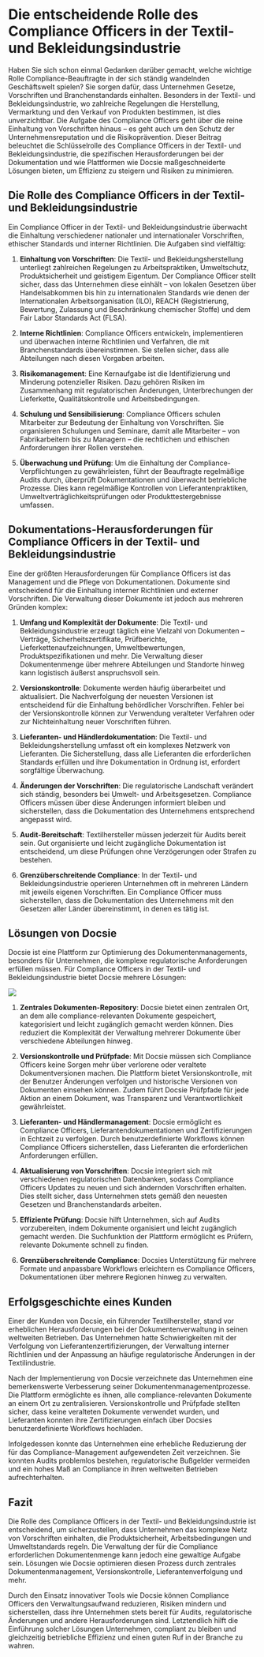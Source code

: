 # Die entscheidende Rolle des Compliance Officers in der Textil- und Bekleidungsindustrie

Haben Sie sich schon einmal Gedanken darüber gemacht, welche wichtige Rolle Compliance-Beauftragte in der sich ständig wandelnden Geschäftswelt spielen? Sie sorgen dafür, dass Unternehmen Gesetze, Vorschriften und Branchenstandards einhalten. Besonders in der Textil- und Bekleidungsindustrie, wo zahlreiche Regelungen die Herstellung, Vermarktung und den Verkauf von Produkten bestimmen, ist dies unverzichtbar. Die Aufgabe des Compliance Officers geht über die reine Einhaltung von Vorschriften hinaus – es geht auch um den Schutz der Unternehmensreputation und die Risikoprävention. Dieser Beitrag beleuchtet die Schlüsselrolle des Compliance Officers in der Textil- und Bekleidungsindustrie, die spezifischen Herausforderungen bei der Dokumentation und wie Plattformen wie Docsie maßgeschneiderte Lösungen bieten, um Effizienz zu steigern und Risiken zu minimieren.

## Die Rolle des Compliance Officers in der Textil- und Bekleidungsindustrie

Ein Compliance Officer in der Textil- und Bekleidungsindustrie überwacht die Einhaltung verschiedener nationaler und internationaler Vorschriften, ethischer Standards und interner Richtlinien. Die Aufgaben sind vielfältig:

1. **Einhaltung von Vorschriften**: Die Textil- und Bekleidungsherstellung unterliegt zahlreichen Regelungen zu Arbeitspraktiken, Umweltschutz, Produktsicherheit und geistigem Eigentum. Der Compliance Officer stellt sicher, dass das Unternehmen diese einhält – von lokalen Gesetzen über Handelsabkommen bis hin zu internationalen Standards wie denen der Internationalen Arbeitsorganisation (ILO), REACH (Registrierung, Bewertung, Zulassung und Beschränkung chemischer Stoffe) und dem Fair Labor Standards Act (FLSA).

2. **Interne Richtlinien**: Compliance Officers entwickeln, implementieren und überwachen interne Richtlinien und Verfahren, die mit Branchenstandards übereinstimmen. Sie stellen sicher, dass alle Abteilungen nach diesen Vorgaben arbeiten.

3. **Risikomanagement**: Eine Kernaufgabe ist die Identifizierung und Minderung potenzieller Risiken. Dazu gehören Risiken im Zusammenhang mit regulatorischen Änderungen, Unterbrechungen der Lieferkette, Qualitätskontrolle und Arbeitsbedingungen.

4. **Schulung und Sensibilisierung**: Compliance Officers schulen Mitarbeiter zur Bedeutung der Einhaltung von Vorschriften. Sie organisieren Schulungen und Seminare, damit alle Mitarbeiter – von Fabrikarbeitern bis zu Managern – die rechtlichen und ethischen Anforderungen ihrer Rollen verstehen.

5. **Überwachung und Prüfung**: Um die Einhaltung der Compliance-Verpflichtungen zu gewährleisten, führt der Beauftragte regelmäßige Audits durch, überprüft Dokumentationen und überwacht betriebliche Prozesse. Dies kann regelmäßige Kontrollen von Lieferantenpraktiken, Umweltverträglichkeitsprüfungen oder Produkttestergebnisse umfassen.

## Dokumentations-Herausforderungen für Compliance Officers in der Textil- und Bekleidungsindustrie

Eine der größten Herausforderungen für Compliance Officers ist das Management und die Pflege von Dokumentationen. Dokumente sind entscheidend für die Einhaltung interner Richtlinien und externer Vorschriften. Die Verwaltung dieser Dokumente ist jedoch aus mehreren Gründen komplex:

1. **Umfang und Komplexität der Dokumente**: Die Textil- und Bekleidungsindustrie erzeugt täglich eine Vielzahl von Dokumenten – Verträge, Sicherheitszertifikate, Prüfberichte, Lieferkettenaufzeichnungen, Umweltbewertungen, Produktspezifikationen und mehr. Die Verwaltung dieser Dokumentenmenge über mehrere Abteilungen und Standorte hinweg kann logistisch äußerst anspruchsvoll sein.

2. **Versionskontrolle**: Dokumente werden häufig überarbeitet und aktualisiert. Die Nachverfolgung der neuesten Versionen ist entscheidend für die Einhaltung behördlicher Vorschriften. Fehler bei der Versionskontrolle können zur Verwendung veralteter Verfahren oder zur Nichteinhaltung neuer Vorschriften führen.

3. **Lieferanten- und Händlerdokumentation**: Die Textil- und Bekleidungsherstellung umfasst oft ein komplexes Netzwerk von Lieferanten. Die Sicherstellung, dass alle Lieferanten die erforderlichen Standards erfüllen und ihre Dokumentation in Ordnung ist, erfordert sorgfältige Überwachung.

4. **Änderungen der Vorschriften**: Die regulatorische Landschaft verändert sich ständig, besonders bei Umwelt- und Arbeitsgesetzen. Compliance Officers müssen über diese Änderungen informiert bleiben und sicherstellen, dass die Dokumentation des Unternehmens entsprechend angepasst wird.

5. **Audit-Bereitschaft**: Textilhersteller müssen jederzeit für Audits bereit sein. Gut organisierte und leicht zugängliche Dokumentation ist entscheidend, um diese Prüfungen ohne Verzögerungen oder Strafen zu bestehen.

6. **Grenzüberschreitende Compliance**: In der Textil- und Bekleidungsindustrie operieren Unternehmen oft in mehreren Ländern mit jeweils eigenen Vorschriften. Ein Compliance Officer muss sicherstellen, dass die Dokumentation des Unternehmens mit den Gesetzen aller Länder übereinstimmt, in denen es tätig ist.

## Lösungen von Docsie

Docsie ist eine Plattform zur Optimierung des Dokumentenmanagements, besonders für Unternehmen, die komplexe regulatorische Anforderungen erfüllen müssen. Für Compliance Officers in der Textil- und Bekleidungsindustrie bietet Docsie mehrere Lösungen:

![](https://cdn.docsie.io/workspace_PxAvC1Uenuc7ad6H3/doc_wn84Jkoc6hIMTO2eE/file_wp2LyIfmJRkuzzqoi/image_3ff6fd5f-23df-1310-a91d-4b68f7347d05.jpg)

1. **Zentrales Dokumenten-Repository**: Docsie bietet einen zentralen Ort, an dem alle compliance-relevanten Dokumente gespeichert, kategorisiert und leicht zugänglich gemacht werden können. Dies reduziert die Komplexität der Verwaltung mehrerer Dokumente über verschiedene Abteilungen hinweg.

2. **Versionskontrolle und Prüfpfade**: Mit Docsie müssen sich Compliance Officers keine Sorgen mehr über verlorene oder veraltete Dokumentversionen machen. Die Plattform bietet Versionskontrolle, mit der Benutzer Änderungen verfolgen und historische Versionen von Dokumenten einsehen können. Zudem führt Docsie Prüfpfade für jede Aktion an einem Dokument, was Transparenz und Verantwortlichkeit gewährleistet.

3. **Lieferanten- und Händlermanagement**: Docsie ermöglicht es Compliance Officers, Lieferantendokumentationen und Zertifizierungen in Echtzeit zu verfolgen. Durch benutzerdefinierte Workflows können Compliance Officers sicherstellen, dass Lieferanten die erforderlichen Anforderungen erfüllen.

4. **Aktualisierung von Vorschriften**: Docsie integriert sich mit verschiedenen regulatorischen Datenbanken, sodass Compliance Officers Updates zu neuen und sich ändernden Vorschriften erhalten. Dies stellt sicher, dass Unternehmen stets gemäß den neuesten Gesetzen und Branchenstandards arbeiten.

5. **Effiziente Prüfung**: Docsie hilft Unternehmen, sich auf Audits vorzubereiten, indem Dokumente organisiert und leicht zugänglich gemacht werden. Die Suchfunktion der Plattform ermöglicht es Prüfern, relevante Dokumente schnell zu finden.

6. **Grenzüberschreitende Compliance**: Docsies Unterstützung für mehrere Formate und anpassbare Workflows erleichtern es Compliance Officers, Dokumentationen über mehrere Regionen hinweg zu verwalten.

## Erfolgsgeschichte eines Kunden

Einer der Kunden von Docsie, ein führender Textilhersteller, stand vor erheblichen Herausforderungen bei der Dokumentenverwaltung in seinen weltweiten Betrieben. Das Unternehmen hatte Schwierigkeiten mit der Verfolgung von Lieferantenzertifizierungen, der Verwaltung interner Richtlinien und der Anpassung an häufige regulatorische Änderungen in der Textilindustrie.

Nach der Implementierung von Docsie verzeichnete das Unternehmen eine bemerkenswerte Verbesserung seiner Dokumentenmanagementprozesse. Die Plattform ermöglichte es ihnen, alle compliance-relevanten Dokumente an einem Ort zu zentralisieren. Versionskontrolle und Prüfpfade stellten sicher, dass keine veralteten Dokumente verwendet wurden, und Lieferanten konnten ihre Zertifizierungen einfach über Docsies benutzerdefinierte Workflows hochladen.

Infolgedessen konnte das Unternehmen eine erhebliche Reduzierung der für das Compliance-Management aufgewendeten Zeit verzeichnen. Sie konnten Audits problemlos bestehen, regulatorische Bußgelder vermeiden und ein hohes Maß an Compliance in ihren weltweiten Betrieben aufrechterhalten.

## Fazit

Die Rolle des Compliance Officers in der Textil- und Bekleidungsindustrie ist entscheidend, um sicherzustellen, dass Unternehmen das komplexe Netz von Vorschriften einhalten, die Produktsicherheit, Arbeitsbedingungen und Umweltstandards regeln. Die Verwaltung der für die Compliance erforderlichen Dokumentenmenge kann jedoch eine gewaltige Aufgabe sein. Lösungen wie Docsie optimieren diesen Prozess durch zentrales Dokumentenmanagement, Versionskontrolle, Lieferantenverfolgung und mehr.

Durch den Einsatz innovativer Tools wie Docsie können Compliance Officers den Verwaltungsaufwand reduzieren, Risiken mindern und sicherstellen, dass ihre Unternehmen stets bereit für Audits, regulatorische Änderungen und andere Herausforderungen sind. Letztendlich hilft die Einführung solcher Lösungen Unternehmen, compliant zu bleiben und gleichzeitig betriebliche Effizienz und einen guten Ruf in der Branche zu wahren.